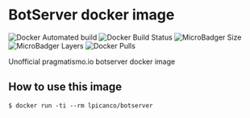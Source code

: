 # BotServer docker image

![Docker Automated build](https://img.shields.io/docker/automated/lpicanco/botserver.svg) 
![Docker Build Status](https://img.shields.io/docker/build/lpicanco/botserver.svg)
![MicroBadger Size](https://img.shields.io/microbadger/image-size/lpicanco/botserver.svg)
![MicroBadger Layers](https://img.shields.io/microbadger/layers/lpicanco/botserver.svg)
![Docker Pulls](https://img.shields.io/docker/pulls/lpicanco/botserver.svg)

Unofficial pragmatismo.io botserver docker image

## How to use this image

```console
$ docker run -ti --rm lpicanco/botserver
```
